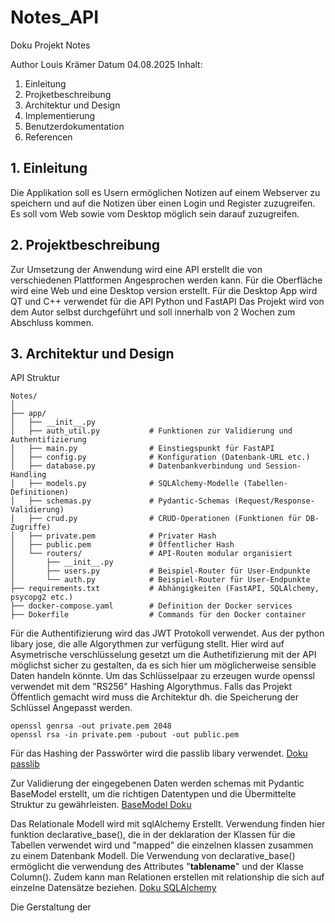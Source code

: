 # Notes_API

Doku Projekt Notes

Author 
    Louis Krämer
Datum 
    04.08.2025
Inhalt:
1.	Einleitung 
2.	Projketbeschreibung 
3.	Architektur und Design
4.	Implementierung 
5.	Benutzerdokumentation
6.	Referencen



## 1.	Einleitung 
Die Applikation soll es Usern ermöglichen Notizen auf einem Webserver zu speichern und auf die Notizen über einen Login und Register zuzugreifen. Es soll vom Web sowie vom Desktop möglich sein darauf zuzugreifen.

## 2.	Projektbeschreibung
Zur Umsetzung der Anwendung wird eine API erstellt die von verschiedenen Plattformen Angesprochen werden kann. Für die Oberfläche wird eine Web und eine Desktop version erstellt. Für die Desktop App wird QT und C++ verwendet für die API Python und FastAPI
Das Projekt wird von dem Autor selbst durchgeführt und soll innerhalb von 2 Wochen zum Abschluss kommen.

## 3.	Architektur und Design

API Struktur
```plaintext
Notes/
│
├── app/
│   ├── __init__.py
│   ├── auth_util.py           # Funktionen zur Validierung und Authentifizierung
│   ├── main.py                # Einstiegspunkt für FastAPI
│   ├── config.py              # Konfiguration (Datenbank-URL etc.)
│   ├── database.py            # Datenbankverbindung und Session-Handling
│   ├── models.py              # SQLAlchemy-Modelle (Tabellen-Definitionen)
│   ├── schemas.py             # Pydantic-Schemas (Request/Response-Validierung)
│   ├── crud.py                # CRUD-Operationen (Funktionen für DB-Zugriffe)
│   ├── private.pem            # Privater Hash 
│   ├── public.pem             # Öffentlicher Hash
│   └── routers/               # API-Routen modular organisiert
│       ├── __init__.py
│       ├── users.py           # Beispiel-Router für User-Endpunkte
│       └── auth.py            # Beispiel-Router für User-Endpunkte
├── requirements.txt           # Abhängigkeiten (FastAPI, SQLAlchemy, psycopg2 etc.) 
├── docker-compose.yaml        # Definition der Docker services
├── Dokerfile                  # Commands für den Docker container 
```

Für die Authentifizierung wird das JWT Protokoll verwendet. Aus der python libary jose, die alle Algorythmen zur verfügung stellt.
Hier wird auf Asymetrische verschlüsselung gesetzt um die Authetifizierung mit der API möglichst sicher zu gestalten, da es sich 
hier um möglicherweise sensible Daten handeln könnte. Um das Schlüsselpaar zu erzeugen wurde openssl verwendet mit dem "RS256" Hashing Algorythmus.
Falls das Projekt Öffentlich gemacht wird muss die Architektur dh. die Speicherung der Schlüssel Angepasst werden. 
```plaintext
openssl genrsa -out private.pem 2048
openssl rsa -in private.pem -pubout -out public.pem
```

Für das Hashing der Passwörter wird die passlib libary verwendet. [Doku passlib](https://passlib.readthedocs.io/en/stable/narr/context-tutorial.html#context-basic-example)

Zur Validierung der eingegebenen Daten werden schemas mit Pydantic BaseModel erstellt, um die richtigen 
Datentypen und die Übermittelte Struktur zu gewährleisten. [BaseModel Doku](https://docs.pydantic.dev/latest/concepts/models/)

Das Relationale Modell wird mit sqlAlchemy Erstellt. 
Verwendung finden hier funktion declarative_base(), die in der deklaration der Klassen für die Tabellen 
verwendet wird und "mapped" die einzelnen klassen zusammen zu einem Datenbank Modell. 
Die Verwendung von declarative_base() ermöglicht die verwendung des Attributes "__tablename__" und der Klasse Column(). Zudem kann man Relationen erstellen mit relationship die sich auf einzelne Datensätze beziehen. [Doku SQLAlchemy](https://docs.sqlalchemy.org/en/13/orm/extensions/declarative/basic_use.html)


Die Gerstaltung der 
